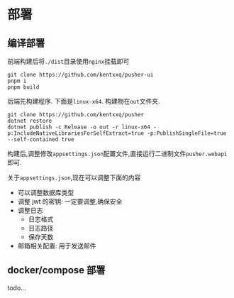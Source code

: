 # 部署

## 编译部署

前端构建后将`./dist`目录使用`nginx`挂载即可

```shell
git clone https://github.com/kentxxq/pusher-ui
pnpm i
pnpm build
```

后端先构建程序. 下面是`linux-x64`. 构建物在`out`文件夹.

```shell
git clone https://github.com/kentxxq/pusher
dotnet restore
dotnet publish -c Release -o out -r linux-x64 -p:IncludeNativeLibrariesForSelfExtract=true -p:PublishSingleFile=true --self-contained true
```

构建后,调整修改`appsettings.json`配置文件,直接运行二进制文件`pusher.webapi`即可.

关于`appsettings.json`,现在可以调整下面的内容

- 可以调整数据库类型
- 调整 jwt 的密钥: 一定要调整,确保安全
- 调整日志
  - 日志格式
  - 日志路径
  - 保存天数
- 邮箱相关配置: 用于发送邮件

## docker/compose 部署

todo...
